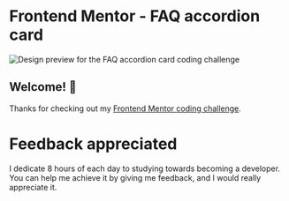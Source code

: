 # Frontend Mentor - FAQ accordion card

![Design preview for the FAQ accordion card coding challenge](./design/desktop-preview.jpg)

## Welcome! 👋

Thanks for checking out my [Frontend Mentor coding challenge](https://www.frontendmentor.io/challenges/faq-accordion-card-XlyjD0Oam/hub/faq-accordion-card-_UD7X4jEk).

# Feedback appreciated

I dedicate 8 hours of each day to studying towards becoming a developer. You can help me achieve it by giving me feedback, and I would really appreciate it.
